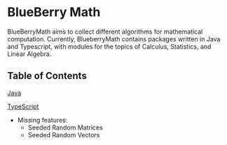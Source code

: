# BlueBerry Math

BlueBerryMath aims to collect different algorithms for mathematical computation. Currently, BlueberryMath contains packages written in Java and Typescript, with modules for the topics of Calculus, Statistics, and Linear Algebra.

## Table of Contents
[Java](https://github.com/faustotnc/BlueBerryMath/tree/master/Java)

[TypeScript](https://github.com/faustotnc/BlueBerryMath/tree/master/TypeScript)

- Missing features:
    - Seeded Random Matrices
    - Seeded Random Vectors